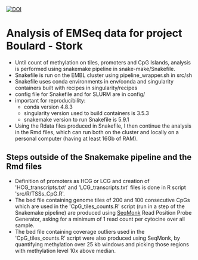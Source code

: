 [![DOI](https://zenodo.org/badge/577849539.svg)](https://zenodo.org/badge/latestdoi/577849539)

# Analysis of EMSeq data for project Boulard - Stork

* Until count of methylation on tiles, promoters and CpG Islands, analysis is performed using snakemake pipeline in snake-make/Snakefile.
* Snakefile is run on the EMBL cluster using pipeline_wrapper.sh in src/sh
* Snakefile uses conda environments in env/conda and singularity containers built with recipes in singularity/recipes
* config file for Snakefile and for SLURM are in config/
* important for reproducibility: 
  - conda version 4.8.3
  - singularity version used to build containers is 3.5.3
  - snakemake version to run Snakefile is 5.9.1
* Using the Rdata files produced in Snakefile, I then continue the analysis in the Rmd files, which can run both on the cluster and locally on a personal computer (having at least 16Gb of RAM).

## Steps outside of the Snakemake pipeline and the Rmd files

* Definition of promoters as HCG or LCG and creation of 'HCG_transcripts.txt' and 'LCG_transcripts.txt' files is done in R script 'src/R/TSSs_CpG.R'.
* The bed file containing genome tiles of 200 and 100 consecutive CpGs which are used in the 'CpG_tiles_counts.R' script (run in a step of the Snakemake pipeline) are produced using [SeqMonk](https://www.bioinformatics.babraham.ac.uk/projects/seqmonk/) Read Position Probe Generator, asking for a minimum of 1 read count per cytocine over all sample.
* The bed file containing coverage outliers used in the 'CpG_tiles_counts.R' script were also produced using SeqMonk, by quantifying methylation over 25 kb windows and picking those regions with methylation level 10x above median.

